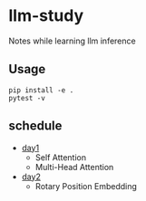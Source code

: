 # llm-study

Notes while learning llm inference

## Usage

```
pip install -e .
pytest -v
```

## schedule

- [day1](notes/day1.md) 
  - Self Attention
  - Multi-Head Attention
- [day2](notes/day2.md)
  - Rotary Position Embedding
